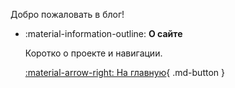 Добро пожаловать в блог! 

<div class="grid cards" markdown="1">

-   :material-information-outline: **О сайте**
    
    Коротко о проекте и навигации.

    [:material-arrow-right: На главную](../index.md){ .md-button }


</div>
